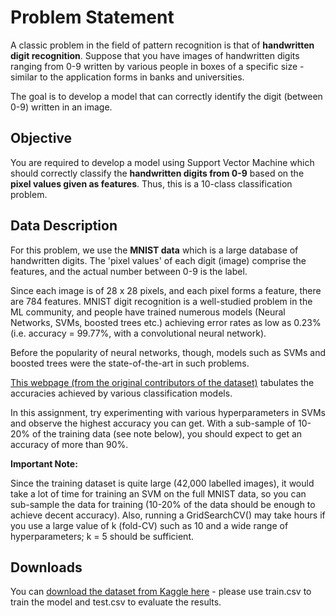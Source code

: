 # Problem Statement

A classic problem in the field of pattern recognition is that of  **handwritten digit recognition**. Suppose that you have images of handwritten digits ranging from 0-9 written by various people in boxes of a specific size - similar to the application forms in banks and universities.

The goal is to develop a model that can correctly identify the digit (between 0-9) written in an image.

## Objective

You are required to develop a model using Support Vector Machine which should correctly classify the  **handwritten digits from 0-9**  based on the **pixel values given as features**. Thus, this is a 10-class classification problem.

## Data Description

For this problem, we use the **MNIST data**  which is a large database of handwritten digits. The 'pixel values' of each digit (image) comprise the features, and the actual number between 0-9 is the label.

Since each image is of 28 x 28 pixels, and each pixel forms a feature, there are 784 features. MNIST digit recognition is a well-studied problem in the ML community, and people have trained numerous models (Neural Networks, SVMs, boosted trees etc.) achieving error rates as low as 0.23% (i.e. accuracy = 99.77%, with a convolutional neural network).

Before the popularity of neural networks, though, models such as SVMs and boosted trees were the state-of-the-art in such problems.

[This webpage (from the original contributors of the dataset)](http://yann.lecun.com/exdb/mnist/)  tabulates the accuracies achieved by various classification models.

In this assignment, try experimenting with various hyperparameters in SVMs and observe the highest accuracy you can get. With a sub-sample of 10-20% of the training data (see note below), you should expect to get an accuracy of more than 90%.

**Important Note:**

Since the training dataset is quite large (42,000 labelled images), it would take a lot of time for training an SVM on the full MNIST data, so you can sub-sample the data for training (10-20% of the data should be enough to achieve decent accuracy). Also, running a GridSearchCV() may take hours if you use a large value of k (fold-CV) such as 10 and a wide range of hyperparameters; k = 5 should be sufficient.

## Downloads

You can  [download the dataset from Kaggle here](https://www.kaggle.com/c/digit-recognizer/data) - please use train.csv to train the model and test.csv to evaluate the results.
